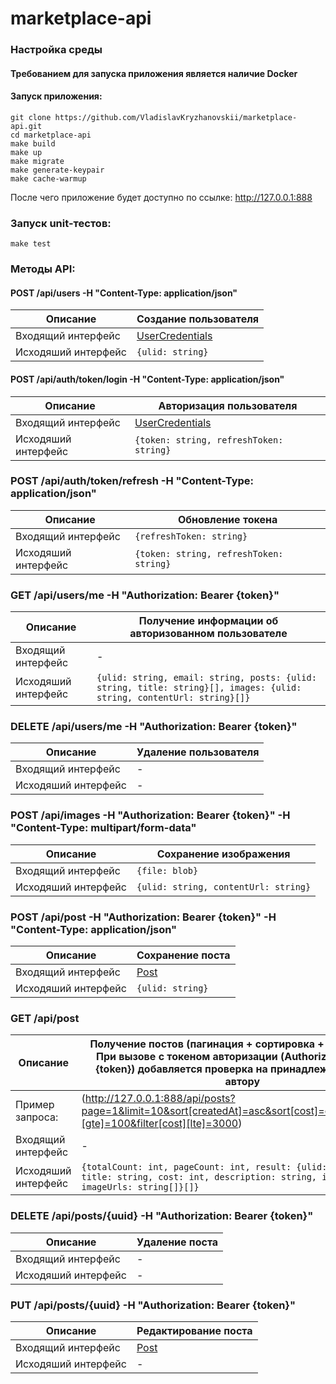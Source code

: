 # marketplace-api

### Настройка среды

#### Требованием для запуска приложения является наличие Docker

#### Запуск приложения:

```shell
git clone https://github.com/VladislavKryzhanovskii/marketplace-api.git
cd marketplace-api
make build 
make up 
make migrate
make generate-keypair
make cache-warmup
```

После чего приложение будет доступно по ссылке: http://127.0.0.1:888

### Запуск unit-тестов:

```shell
make test
```

### Методы API:

#### POST /api/users -H "Content-Type: application/json"

| Описание            | Создание пользователя                             |
|---------------------|---------------------------------------------------|
| Входящий интерфейс  | [UserCredentials](src/DTO/User/CreateUserDTO.php) |
| Исходяший интерфейс | `{ulid: string}`                                  |

#### POST /api/auth/token/login -H "Content-Type: application/json"

| Описание            | Авторизация пользователя                          |
|---------------------|---------------------------------------------------|
| Входящий интерфейс  | [UserCredentials](src/DTO/User/CreateUserDTO.php) |
| Исходяший интерфейс | `{token: string, refreshToken: string}`           |

### POST /api/auth/token/refresh -H "Content-Type: application/json"

| Описание            | Обновление токена                       |
|---------------------|-----------------------------------------|
| Входящий интерфейс  | `{refreshToken: string}`                |
| Исходяший интерфейс | `{token: string, refreshToken: string}` |

### GET /api/users/me -H "Authorization: Bearer {token}"

| Описание            | Получение информации об авторизованном пользователе                                                                   |
|---------------------|-----------------------------------------------------------------------------------------------------------------------|
| Входящий интерфейс  | -                                                                                                                     |
| Исходяший интерфейс | `{ulid: string, email: string, posts: {ulid: string, title: string}[], images: {ulid: string, contentUrl: string}[]}` |

### DELETE /api/users/me -H "Authorization: Bearer {token}"

| Описание            | Удаление пользователя |
|---------------------|-----------------------|
| Входящий интерфейс  | -                     |
| Исходяший интерфейс | -                     |

### POST /api/images -H "Authorization: Bearer {token}" -H "Content-Type: multipart/form-data"

| Описание            | Сохранение изображения               |
|---------------------|--------------------------------------|
| Входящий интерфейс  | `{file: blob}`                       |
| Исходяший интерфейс | `{ulid: string, contentUrl: string}` |

### POST /api/post -H "Authorization: Bearer {token}" -H "Content-Type: application/json"

| Описание            | Сохранение поста                       |
|---------------------|----------------------------------------|
| Входящий интерфейс  | [Post](src/DTO/Post/CreatePostDTO.php) |
| Исходяший интерфейс | `{ulid: string}`                       |

### GET /api/post

| Описание            | Получение постов (пагинация + сортировка + фильтрация). При вызове с токеном авторизации (Authorization: Bearer {token}) добавляется проверка на принадлежность поста автору |
|---------------------|------------------------------------------------------------------------------------------------------------------------------------------------------------------------------|
| Пример запроса:     | (http://127.0.0.1:888/api/posts?page=1&limit=10&sort[createdAt]=asc&sort[cost]=desc&filter[cost][gte]=100&filter[cost][lte]=3000)                                            |
| Входящий интерфейс  | -                                                                                                                                                                            |
| Исходяший интерфейс | `{totalCount: int, pageCount: int, result: {ulid: string, title: string, cost: int, description: string, isOwner: bool, imageUrls: string[]}[]}`                             |

### DELETE /api/posts/{uuid} -H "Authorization: Bearer {token}"

| Описание            | Удаление поста |
|---------------------|----------------|
| Входящий интерфейс  | -              |
| Исходяший интерфейс | -              |

### PUT /api/posts/{uuid} -H "Authorization: Bearer {token}"

| Описание            | Редактирование поста                   |
|---------------------|----------------------------------------|
| Входящий интерфейс  | [Post](src/DTO/Post/CreatePostDTO.php) |
| Исходяший интерфейс | -                                      |
